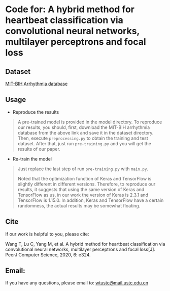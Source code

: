 # Code for: A hybrid method for heartbeat classification via convolutional neural networks, multilayer perceptrons and focal loss
## Dataset

[MIT-BIH Arrhythmia database](https://www.physionet.org/content/mitdb/1.0.0/)

## Usage

- Reproduce the results

> A pre-trained model is provided in the model directory. To reproduce our results, you should, first, download the MIT-BIH arrhythmia database from the above link and save it in the dataset directory. Then, execute  `preprocessing.py` to obtain the training and test dataset. After that, just run `pre-training.py` and you will get the results of our paper.

- Re-train the model

> Just replace the last step of run `pre-training.py` with `main.py`.
>
> Noted that the optimization function of Keras and TensorFlow is slightly different in different versions. Therefore, to reproduce our results, it suggests that using the same version of Keras and TensorFlow as us, in our work the version of Keras is  2.3.1 and TensorFlow is 1.15.0. In addition, Keras and TensorFlow have a certain randomness, the actual results may be somewhat floating.  

## Cite

If our work is helpful to you, please cite:

Wang T, Lu C, Yang M, et al. A hybrid method for heartbeat classification via convolutional neural networks, multilayer perceptrons and focal loss[J]. PeerJ Computer Science, 2020, 6: e324.

## Email:

If you have any questions, please email to: [wtustc@mail.ustc.edu.cn](mailto:wtustc@mail.ustc.edu.cn)
